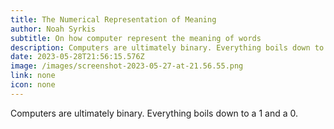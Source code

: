 ```yaml
---
title: The Numerical Representation of Meaning
author: Noah Syrkis
subtitle: On how computer represent the meaning of words
description: Computers are ultimately binary. Everything boils down to a 1 and a 0.
date: 2023-05-28T21:56:15.576Z
image: /images/screenshot-2023-05-27-at-21.56.55.png
link: none
icon: none
---
```

Computers are ultimately binary. Everything boils down to a 1 and a 0.